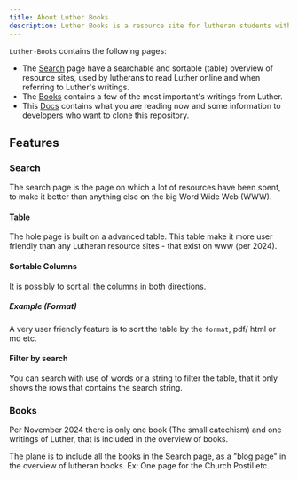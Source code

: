 ```yaml
---
title: About Luther Books
description: Luther Books is a resource site for lutheran students with overview of lutheran books on word wide web.
---
```


`Luther-Books` contains the following pages:

- The [Search](../../search) page have a searchable and sortable (table) overview of resource sites, used by lutherans to read Luther online and when referring to Luther's writings.
- The [Books](../../books) contains a few of the most important's writings from Luther.
- This [Docs](../docs/about) contains what you are reading now and some information to developers who want to clone this repository.

## Features
### Search
The search page is the page on which a lot of resources have been spent, to make it better than anything else on the big Word Wide Web (WWW).

#### Table
The hole page is built on a advanced table. This table make it more user friendly than any Lutheran resource sites - that exist on www (per 2024).

#### Sortable Columns
It is possibly to sort all the columns in both directions.

##### Example (Format)
A very user friendly feature is to sort the table by the `format`, pdf/ html or md etc.

#### Filter by search
You can search with use of words or a string to filter the table, that it only shows the rows that contains the search string.

### Books
Per November 2024 there is only one book (The small catechism) and one writings of Luther, that is included in the overview of books.

The plane is to include all the books in the Search page, as a "blog page" in the overview of lutheran books. Ex: One page for the Church Postil etc.